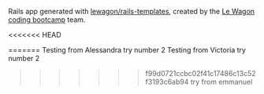 Rails app generated with [lewagon/rails-templates](https://github.com/lewagon/rails-templates), created by the [Le Wagon coding bootcamp](https://www.lewagon.com) team.

<<<<<<< HEAD

=======
Testing from Alessandra try number 2
Testing from Victoria try number 2
>>>>>>> f99d0721ccbc02f41c17486c13c52f3193c6ab94
try from emmanuel
